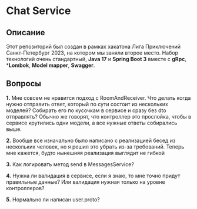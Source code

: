 # Chat Service

## Описание

Этот репозиторий был создан в рамках хакатона Лига Приключений Санкт-Петербург 2023, на котором мы заняли второе место.
Набор технологий очень стандартный, **Java 17** и **Spring Boot 3** вместе с **gRpc**, ***Lombok**, **Model mapper**, **Swagger**.

## Вопросы

**1.** Мне совсем не нравится подход с RoomAndReceiver. Что делать когда нужно отправить ответ, который по сути состоит из нескольких моделей? Собирать его по кусочкам в сервисе и сразу без dto отправлять? Обычно же говорят, что контроллер это прослойка, чтобы в сервисе крутились одни модели, а все нужные ответы собирались выше.

**2.** Вообще все изначально было написано с реализацией бесед из нескольких человек, но я решил это убрать из-за требований. Теперь мне кажется, будто нынешняя реализация выглядит не гибкой

**3.** Как логировать метод send в MessagesService?

**4.** Нужна ли валидация в сервисе, если я знаю, то мне точно придут правильные данные? Или валидация нужная только на уровне контроллеров? 

**5.** Нормально ли написан user.proto?
